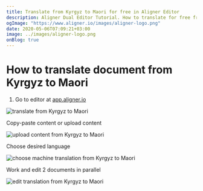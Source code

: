 ```yaml
---
title: Translate from Kyrgyz to Maori for free in Aligner Editor
description: Aligner Dual Editor Tutorial. How to translate for free from Kyrgyz to Maori. Aligner is multilingual document management platform. 
ogImage: "https://www.aligner.io/images/aligner-logo.png"
date: 2020-05-06T07:09:21+03:00
image: ../images/aligner-logo.png
onBlog: true
---
```


# How to translate document from Kyrgyz to Maori

1. Go to editor at [app.aligner.io](https://app.aligner.io "Aligner App web page")

![translate from Kyrgyz to Maori](../aligner-blank-editor.png "translate from Kyrgyz to Maori")

Copy-paste content or upload content

![upload content from Kyrgyz to Maori](../aligner-uploaded-document.png "upload content from Kyrgyz to Maori")

Choose desired language

![choose machine translation from Kyrgyz to Maori](../aligner-language-dropdown.png "choose machine translation from Kyrgyz to Maori")

Work and edit 2 documents in parallel

![edit translation from Kyrgyz to Maori](../aligner-double-sitded-editor.png "edit translation from Kyrgyz to Maori")

